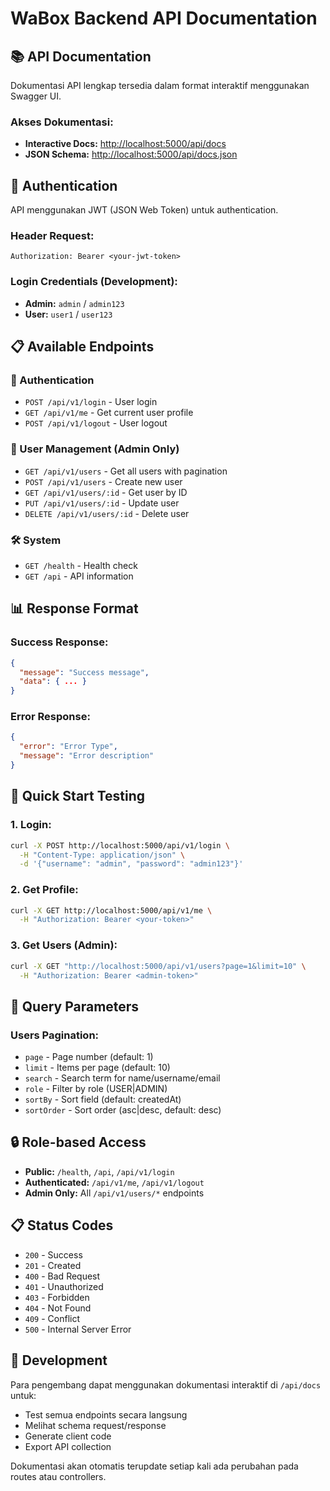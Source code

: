 # WaBox Backend API Documentation

## 📚 **API Documentation**

Dokumentasi API lengkap tersedia dalam format interaktif menggunakan Swagger UI.

### **Akses Dokumentasi:**
- **Interactive Docs:** [http://localhost:5000/api/docs](http://localhost:5000/api/docs)
- **JSON Schema:** [http://localhost:5000/api/docs.json](http://localhost:5000/api/docs.json)

## 🔐 **Authentication**

API menggunakan JWT (JSON Web Token) untuk authentication. 

### **Header Request:**
```
Authorization: Bearer <your-jwt-token>
```

### **Login Credentials (Development):**
- **Admin:** `admin` / `admin123`
- **User:** `user1` / `user123`

## 📋 **Available Endpoints**

### **🔑 Authentication**
- `POST /api/v1/login` - User login
- `GET /api/v1/me` - Get current user profile
- `POST /api/v1/logout` - User logout

### **👥 User Management (Admin Only)**
- `GET /api/v1/users` - Get all users with pagination
- `POST /api/v1/users` - Create new user
- `GET /api/v1/users/:id` - Get user by ID
- `PUT /api/v1/users/:id` - Update user
- `DELETE /api/v1/users/:id` - Delete user

### **🛠️ System**
- `GET /health` - Health check
- `GET /api` - API information

## 📊 **Response Format**

### **Success Response:**
```json
{
  "message": "Success message",
  "data": { ... }
}
```

### **Error Response:**
```json
{
  "error": "Error Type",
  "message": "Error description"
}
```

## 🚀 **Quick Start Testing**

### **1. Login:**
```bash
curl -X POST http://localhost:5000/api/v1/login \
  -H "Content-Type: application/json" \
  -d '{"username": "admin", "password": "admin123"}'
```

### **2. Get Profile:**
```bash
curl -X GET http://localhost:5000/api/v1/me \
  -H "Authorization: Bearer <your-token>"
```

### **3. Get Users (Admin):**
```bash
curl -X GET "http://localhost:5000/api/v1/users?page=1&limit=10" \
  -H "Authorization: Bearer <admin-token>"
```

## 📝 **Query Parameters**

### **Users Pagination:**
- `page` - Page number (default: 1)
- `limit` - Items per page (default: 10)
- `search` - Search term for name/username/email
- `role` - Filter by role (USER|ADMIN)
- `sortBy` - Sort field (default: createdAt)
- `sortOrder` - Sort order (asc|desc, default: desc)

## 🔒 **Role-based Access**

- **Public:** `/health`, `/api`, `/api/v1/login`
- **Authenticated:** `/api/v1/me`, `/api/v1/logout`
- **Admin Only:** All `/api/v1/users/*` endpoints

## 📋 **Status Codes**

- `200` - Success
- `201` - Created
- `400` - Bad Request
- `401` - Unauthorized
- `403` - Forbidden
- `404` - Not Found
- `409` - Conflict
- `500` - Internal Server Error

## 🔧 **Development**

Para pengembang dapat menggunakan dokumentasi interaktif di `/api/docs` untuk:
- Test semua endpoints secara langsung
- Melihat schema request/response
- Generate client code
- Export API collection

Dokumentasi akan otomatis terupdate setiap kali ada perubahan pada routes atau controllers.
